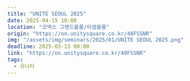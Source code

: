 ```yaml
---
title: "UNITE SEOUL 2025"
date: 2025-04-15 10:00
location: "코엑스 그랜드볼룸/아셈볼룸"
origin: "https://on.unitysquare.co.kr/40FSSNR"
img: "/assets/img/seminars/2025/01/UNITE SEOUL 2025.png"
deadline: 2025-03-13 00:00
link: "https://on.unitysquare.co.kr/40FSSNR"
tags:
  - 유니티
---
```

